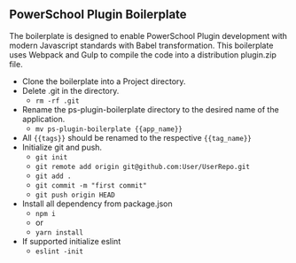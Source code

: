 ## PowerSchool Plugin Boilerplate

The boilerplate is designed to enable PowerSchool Plugin development with modern Javascript standards with Babel transformation. This boilerplate uses Webpack and Gulp to compile the code into a distribution plugin.zip file. 

- Clone the boilerplate into a Project directory.
- Delete .git in the directory. 
	- `rm -rf .git`
- Rename the ps-plugin-boilerplate directory to the desired name of the application. 
	- `mv ps-plugin-boilerplate {{app_name}}`
- All `{{tags}}` should be renamed to the respective `{{tag_name}}`
- Initialize git and push. 
	- `git init`
	- `git remote add origin git@github.com:User/UserRepo.git`
	- `git add .`
	- `git commit -m "first commit"`
	- `git push origin HEAD`
- Install all dependency from package.json
	- `npm i`
	- or
	- `yarn install`
- If supported initialize eslint
	- `eslint -init`

